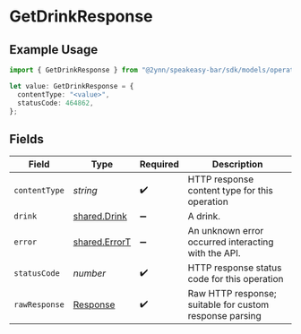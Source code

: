 # GetDrinkResponse

## Example Usage

```typescript
import { GetDrinkResponse } from "@2ynn/speakeasy-bar/sdk/models/operations";

let value: GetDrinkResponse = {
  contentType: "<value>",
  statusCode: 464862,
};
```

## Fields

| Field                                                                 | Type                                                                  | Required                                                              | Description                                                           |
| --------------------------------------------------------------------- | --------------------------------------------------------------------- | --------------------------------------------------------------------- | --------------------------------------------------------------------- |
| `contentType`                                                         | *string*                                                              | :heavy_check_mark:                                                    | HTTP response content type for this operation                         |
| `drink`                                                               | [shared.Drink](../../../sdk/models/shared/drink.md)                   | :heavy_minus_sign:                                                    | A drink.                                                              |
| `error`                                                               | [shared.ErrorT](../../../sdk/models/shared/errort.md)                 | :heavy_minus_sign:                                                    | An unknown error occurred interacting with the API.                   |
| `statusCode`                                                          | *number*                                                              | :heavy_check_mark:                                                    | HTTP response status code for this operation                          |
| `rawResponse`                                                         | [Response](https://developer.mozilla.org/en-US/docs/Web/API/Response) | :heavy_check_mark:                                                    | Raw HTTP response; suitable for custom response parsing               |